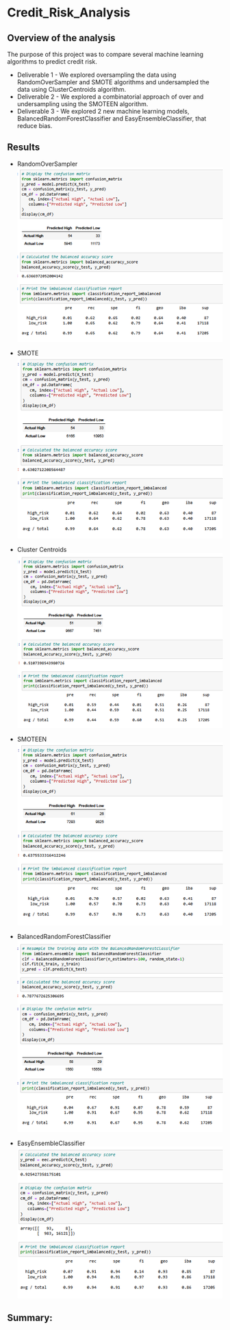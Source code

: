 # Credit_Risk_Analysis

## Overview of the analysis
The purpose of this project was to compare several machine learning algorithms to predict credit risk.
* Deliverable 1 - We explored oversampling the data using RandomOverSampler and SMOTE algorithms and undersampled the data using ClusterCentroids algorithm.
* Deliverable 2 - We explored a combinatorial approach of over and undersampling using the SMOTEEN algorithm.
* Deliverable 3 - We explored 2 new machine learning models, BalancedRandomForestClassifier and EasyEnsembleClassifier, that reduce bias.

## Results
* RandomOverSampler
![RandomOverSampler](/Images/RandomOverSampler.PNG)

* SMOTE
![SMOTE](/Images/SMOTE.PNG)

* Cluster Centroids
![ClusterCentroids](/Images/ClusterCentroids.PNG)

* SMOTEEN
![SMOTEEN](/Images/SMOTEEN.PNG)

* BalancedRandomForestClassifier
![BalancedRandomForestClassifier](/Images/BalancedRandomForestClassifier.PNG)

* EasyEnsembleClassifier
![EasyEnsembleClassifier](/Images/EasyEnsembleClassifier.PNG)

## Summary:


